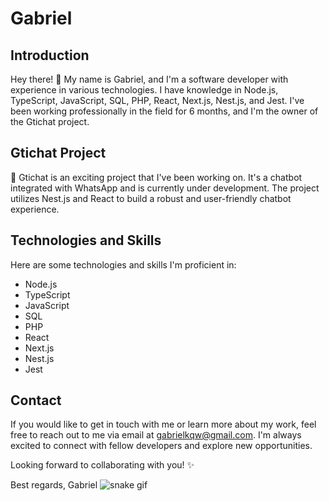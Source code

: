 # Gabriel

## Introduction
Hey there! 👋 My name is Gabriel, and I'm a software developer with experience in various technologies. I have knowledge in Node.js, TypeScript, JavaScript, SQL, PHP, React, Next.js, Nest.js, and Jest. I've been working professionally in the field for 6 months, and I'm the owner of the Gtichat project.

## Gtichat Project
🤖 Gtichat is an exciting project that I've been working on. It's a chatbot integrated with WhatsApp and is currently under development. The project utilizes Nest.js and React to build a robust and user-friendly chatbot experience.

## Technologies and Skills
Here are some technologies and skills I'm proficient in:

- Node.js
- TypeScript
- JavaScript
- SQL
- PHP
- React
- Next.js
- Nest.js
- Jest

## Contact
If you would like to get in touch with me or learn more about my work, feel free to reach out to me via email at gabrielkqw@gmail.com. I'm always excited to connect with fellow developers and explore new opportunities.

Looking forward to collaborating with you! ✨

Best regards,
Gabriel
![snake gif](https://github.com/GabrielKqw/GabrielKqw/blob/output/github-contribution-grid-snake.svg)
